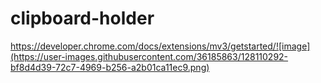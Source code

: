 # clipboard-holder

https://developer.chrome.com/docs/extensions/mv3/getstarted/![image](https://user-images.githubusercontent.com/36185863/128110292-bf8d4d39-72c7-4969-b256-a2b01ca11ec9.png)
